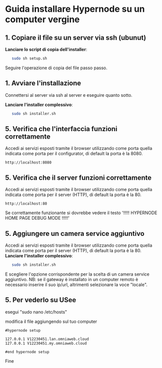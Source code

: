 
# Guida installare Hypernode su un computer vergine

## 1. Copiare il file su un server via ssh (ubunut)

 **Lanciare lo script di copia dell'installer**:
   ```bash
      sudo sh setup.sh
   ```
Seguire l'operazione di copia del file passo passo.

## 1. Avviare l'installazione

Connettersi al server via ssh al server e eseguire quanto sotto.

 **Lanciare l'installer complessivo**:
   ```bash
      sudo sh installer.sh
   ```

## 5. Verifica che l'interfaccia funzioni correttamente
Accedi ai servizi esposti tramite il browser utilizzando come porta quella indicata come porta per il configurator, di default la porta è la 8080.
   ```
   http://localhost:8080
   ```

## 5. Verifica che il server funzioni correttamente
Accedi ai servizi esposti tramite il browser utilizzando come porta quella indicata come porta per il server (HTTP), di default la porta è la 80.
   ```
   http://localhost:80
   ```
Se correttamente funzionante si dovrebbe vedere il testo '!!!!! HYPERNODE HOME PAGE DEBUG MODE !!!!!'

## 5. Aggiungere un camera service aggiuntivo
Accedi ai servizi esposti tramite il browser utilizzando come porta quella indicata come porta per il server (HTTP), di default la porta è la 80.
 **Lanciare l'installer complessivo**:
   ```bash
      sudo sh installer.sh
   ```
E scegliere l'opzione corrispondente per la scelta di un camera service aggiuntivo.
NB: se il gateway è installato in un computer remoto è necessario inserire il suo ip/url, altrimenti selezionare la voce "locale".

## 5. Per vederlo su USee

esegui "sudo nano /etc/hosts"

modifica il file aggiungendo sul tuo computer 

    #hypernode setup

    127.0.0.1 V12230451.lan.omniaweb.cloud
    127.0.0.1 V12230451.my.omniaweb.cloud

    #end hypernode setup

Fine